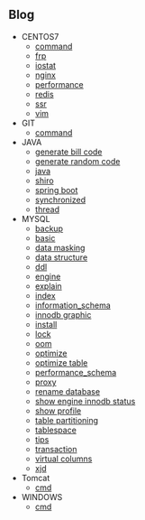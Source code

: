 ## Blog
* CENTOS7
  - [command](blog/centos7/command.md)
  - [frp](blog/centos7/frp.md)
  - [iostat](blog/centos7/iostat.md)
  - [nginx](blog/centos7/nginx.md)
  - [performance](blog/centos7/performance.md)
  - [redis](blog/centos7/redis.md)
  - [ssr](blog/centos7/ssr.md)
  - [vim](blog/centos7/vim.md)
* GIT
  - [command](blog/git/command.md)
* JAVA
  - [generate bill code](blog/java/generate%20bill%20code.md)
  - [generate random code](blog/java/generate%20random%20code.md)
  - [java](blog/java/java.md)
  - [shiro](blog/java/shiro.md)
  - [spring boot](blog/java/spring%20boot.md)
  - [synchronized](blog/java/synchronized.md)
  - [thread](blog/java/thread.md)
* MYSQL
  - [backup](blog/mysql/backup.md)
  - [basic](blog/mysql/basic.md)
  - [data masking](blog/mysql/data%20masking.md)
  - [data structure](blog/mysql/data%20structure.md)
  - [ddl](blog/mysql/ddl.md)
  - [engine](blog/mysql/engine.md)
  - [explain](blog/mysql/explain.md)
  - [index](blog/mysql/index.md)
  - [information_schema](blog/mysql/information_schema.md)
  - [innodb graphic](blog/mysql/innodb%20graphic.md)
  - [install](blog/mysql/install.md)
  - [lock](blog/mysql/lock.md)
  - [oom](blog/mysql/oom.md)
  - [optimize](blog/mysql/optimize.md)
  - [optimize table](blog/mysql/optimize%20table.md)
  - [performance_schema](blog/mysql/performance_schema.md)
  - [proxy](blog/mysql/proxy.md)
  - [rename database](blog/mysql/rename%20database.md)
  - [show engine innodb status](blog/mysql/show%20engine%20innodb%20status.md)
  - [show profile](blog/mysql/show%20profile.md)
  - [table partitioning](blog/mysql/table%20partitioning.md)
  - [tablespace](blog/mysql/tablespace.md)
  - [tips](blog/mysql/tips.md)
  - [transaction](blog/mysql/transaction.md)
  - [virtual columns](blog/mysql/virtual%20columns.md)
  - [xjd](blog/mysql/xjd.md)
* Tomcat
  - [cmd](blog/tomcat/tomcat.md)
* WINDOWS
  - [cmd](blog/windows/cmd.md)

